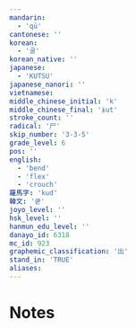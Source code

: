 ```yaml
---
mandarin:
  - 'qū'
cantonese: ''
korean:
  - '굴'
korean_native: ''
japanese:
  - 'KUTSU'
japanese_nanori: ''
vietnamese:
middle_chinese_initial: 'k'
middle_chinese_final: 'ɨut'
stroke_count: ''
radical: '尸'
skip_number: '3-3-5'
grade_level: 6
pos: ''
english:
  - 'bend'
  - 'flex'
  - 'crouch'
羅馬字: 'kud'
韓文: '쿧'
joyo_level: ''
hsk_level: ''
hanmun_edu_level: ''
danayo_id: 6318
mc_id: 923
graphemic_classification: '出'
stand_in: 'TRUE'
aliases:
---
```


# Notes
